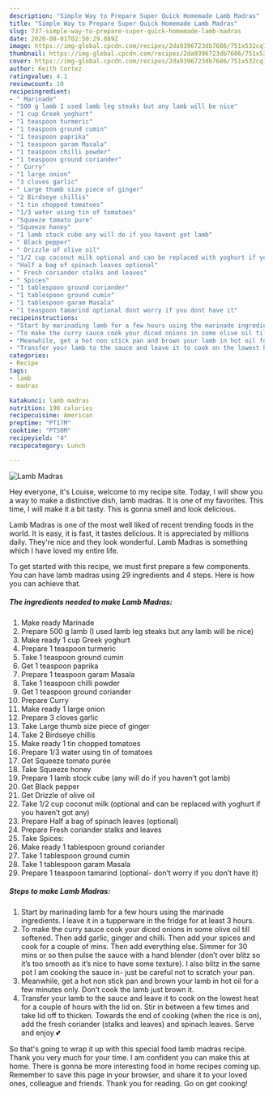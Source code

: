 ```yaml
---
description: "Simple Way to Prepare Super Quick Homemade Lamb Madras"
title: "Simple Way to Prepare Super Quick Homemade Lamb Madras"
slug: 737-simple-way-to-prepare-super-quick-homemade-lamb-madras
date: 2020-08-01T02:50:29.889Z
image: https://img-global.cpcdn.com/recipes/2da9396723db7686/751x532cq70/lamb-madras-recipe-main-photo.jpg
thumbnail: https://img-global.cpcdn.com/recipes/2da9396723db7686/751x532cq70/lamb-madras-recipe-main-photo.jpg
cover: https://img-global.cpcdn.com/recipes/2da9396723db7686/751x532cq70/lamb-madras-recipe-main-photo.jpg
author: Keith Cortez
ratingvalue: 4.1
reviewcount: 10
recipeingredient:
- " Marinade"
- "500 g lamb I used lamb leg steaks but any lamb will be nice"
- "1 cup Greek yoghurt"
- "1 teaspoon turmeric"
- "1 teaspoon ground cumin"
- "1 teaspoon paprika"
- "1 teaspoon garam Masala"
- "1 teaspoon chilli powder"
- "1 teaspoon ground coriander"
- " Curry"
- "1 large onion"
- "3 cloves garlic"
- " Large thumb size piece of ginger"
- "2 Birdseye chillis"
- "1 tin chopped tomatoes"
- "1/3 water using tin of tomatoes"
- "Squeeze tomato pure"
- "Squeeze honey"
- "1 lamb stock cube any will do if you havent got lamb"
- " Black pepper"
- " Drizzle of olive oil"
- "1/2 cup coconut milk optional and can be replaced with yoghurt if you havent got any"
- "Half a bag of spinach leaves optional"
- " Fresh coriander stalks and leaves"
- " Spices"
- "1 tablespoon ground coriander"
- "1 tablespoon ground cumin"
- "1 tablespoon garam Masala"
- "1 teaspoon tamarind optional dont worry if you dont have it"
recipeinstructions:
- "Start by marinading lamb for a few hours using the marinade ingredients. I leave it in a tupperware in the fridge for at least 3 hours."
- "To make the curry sauce cook your diced onions in some olive oil till softened. Then add garlic, ginger and chilli. Then add your spices and cook for a couple of mins. Then add everything else. Simmer for 30 mins or so then pulse the sauce with a hand blender (don’t over blitz so it’s too smooth as it’s nice to have some texture). I also blitz in the same pot I am cooking the sauce in- just be careful not to scratch your pan."
- "Meanwhile, get a hot non stick pan and brown your lamb in hot oil for a few minutes only. Don’t cook the lamb just brown it."
- "Transfer your lamb to the sauce and leave it to cook on the lowest heat for a couple of hours with the lid on. Stir in between a few times and take lid off to thicken. Towards the end of cooking (when the rice is on), add the fresh coriander (stalks and leaves) and spinach leaves. Serve and enjoy 💕"
categories:
- Recipe
tags:
- lamb
- madras

katakunci: lamb madras 
nutrition: 190 calories
recipecuisine: American
preptime: "PT17M"
cooktime: "PT50M"
recipeyield: "4"
recipecategory: Lunch

---
```



![Lamb Madras](https://img-global.cpcdn.com/recipes/2da9396723db7686/751x532cq70/lamb-madras-recipe-main-photo.jpg)

Hey everyone, it's Louise, welcome to my recipe site. Today, I will show you a way to make a distinctive dish, lamb madras. It is one of my favorites. This time, I will make it a bit tasty. This is gonna smell and look delicious.



Lamb Madras is one of the most well liked of recent trending foods in the world. It is easy, it is fast, it tastes delicious. It is appreciated by millions daily. They're nice and they look wonderful. Lamb Madras is something which I have loved my entire life.


To get started with this recipe, we must first prepare a few components. You can have lamb madras using 29 ingredients and 4 steps. Here is how you can achieve that.

<!--inarticleads1-->

##### The ingredients needed to make Lamb Madras:

1. Make ready  Marinade
1. Prepare 500 g lamb (I used lamb leg steaks but any lamb will be nice)
1. Make ready 1 cup Greek yoghurt
1. Prepare 1 teaspoon turmeric
1. Take 1 teaspoon ground cumin
1. Get 1 teaspoon paprika
1. Prepare 1 teaspoon garam Masala
1. Take 1 teaspoon chilli powder
1. Get 1 teaspoon ground coriander
1. Prepare  Curry
1. Make ready 1 large onion
1. Prepare 3 cloves garlic
1. Take  Large thumb size piece of ginger
1. Take 2 Birdseye chillis
1. Make ready 1 tin chopped tomatoes
1. Prepare 1/3 water using tin of tomatoes
1. Get Squeeze tomato purée
1. Take Squeeze honey
1. Prepare 1 lamb stock cube (any will do if you haven’t got lamb)
1. Get  Black pepper
1. Get  Drizzle of olive oil
1. Take 1/2 cup coconut milk (optional and can be replaced with yoghurt if you haven’t got any)
1. Prepare Half a bag of spinach leaves (optional)
1. Prepare  Fresh coriander stalks and leaves
1. Take  Spices:
1. Make ready 1 tablespoon ground coriander
1. Take 1 tablespoon ground cumin
1. Take 1 tablespoon garam Masala
1. Prepare 1 teaspoon tamarind (optional- don’t worry if you don’t have it)




<!--inarticleads2-->

##### Steps to make Lamb Madras:

1. Start by marinading lamb for a few hours using the marinade ingredients. I leave it in a tupperware in the fridge for at least 3 hours.
1. To make the curry sauce cook your diced onions in some olive oil till softened. Then add garlic, ginger and chilli. Then add your spices and cook for a couple of mins. Then add everything else. Simmer for 30 mins or so then pulse the sauce with a hand blender (don’t over blitz so it’s too smooth as it’s nice to have some texture). I also blitz in the same pot I am cooking the sauce in- just be careful not to scratch your pan.
1. Meanwhile, get a hot non stick pan and brown your lamb in hot oil for a few minutes only. Don’t cook the lamb just brown it.
1. Transfer your lamb to the sauce and leave it to cook on the lowest heat for a couple of hours with the lid on. Stir in between a few times and take lid off to thicken. Towards the end of cooking (when the rice is on), add the fresh coriander (stalks and leaves) and spinach leaves. Serve and enjoy 💕




So that's going to wrap it up with this special food lamb madras recipe. Thank you very much for your time. I am confident you can make this at home. There is gonna be more interesting food in home recipes coming up. Remember to save this page in your browser, and share it to your loved ones, colleague and friends. Thank you for reading. Go on get cooking!
